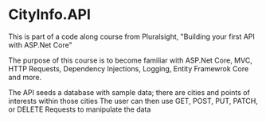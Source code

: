 # CityInfo.API
This is part of a code along course from Pluralsight, "Building your first API with ASP.Net Core"

The purpose of this course is to become familiar with ASP.Net Core, MVC, HTTP Requests, Dependency Injections, Logging, Entity Framewrok Core and more.

The API seeds a database with sample data; there are cities and points of interests within those cities
The user can then use GET, POST, PUT, PATCH, or DELETE Requests to manipulate the data
